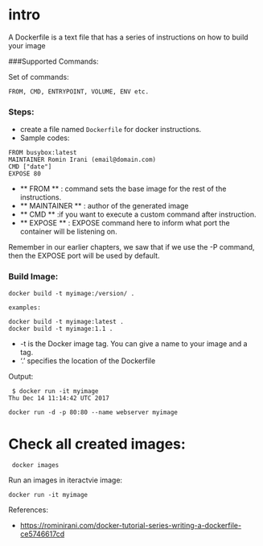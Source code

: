 # intro
A Dockerfile is a text file that has a series of instructions on how to build your image

###Supported Commands:

Set of commands:

```
FROM, CMD, ENTRYPOINT, VOLUME, ENV etc.
```

### Steps:
 
 * create  a file named `Dockerfile` for docker instructions.
 * Sample  codes:

```
FROM busybox:latest
MAINTAINER Romin Irani (email@domain.com)
CMD ["date"]
EXPOSE 80
```

 *  ** FROM ** : command sets the base image for the rest of the instructions. 
 *  ** MAINTAINER ** :  author of the generated image
 *  **  CMD ** :if you want to execute a custom command after instruction.
 *  **  EXPOSE ** :  EXPOSE command here to inform what port the container will be listening on. 
 
 Remember in our earlier chapters, we saw that if we use the -P command, then the EXPOSE port will be used by default.
  
### Build Image:
 
  ```
  docker build -t myimage:/version/ .
 
  examples:
 
  docker build -t myimage:latest .
  docker build -t myimage:1.1 .
  ```
 * -t is the Docker image tag. You can give a name to your image and a tag.
 *  ‘.’ specifies the location of the Dockerfile
 
 Output:

``` 
 $ docker run -it myimage
Thu Dec 14 11:14:42 UTC 2017
```

 ```
 docker run -d -p 80:80 --name webserver myimage
 ```
 
 # Check all created images:
 
 ```
  docker images
 ```
 
 Run an images in iteractvie image:
 
 ```
 docker run -it myimage
 ```

 
 References:
 * https://rominirani.com/docker-tutorial-series-writing-a-dockerfile-ce5746617cd